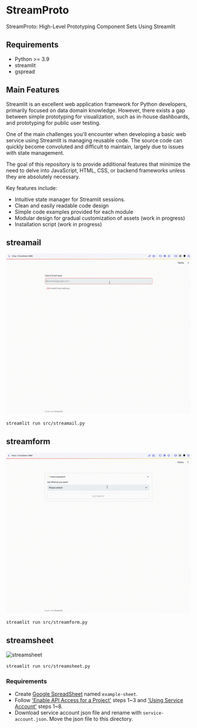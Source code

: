 # StreamProto

StreamProto: High-Level Prototyping Component Sets Using Streamlit

## Requirements

- Python >= 3.9
- streamlit
- gspread

## Main Features

Streamlit is an excellent web application framework for Python developers, primarily focused on data domain knowledge. However, there exists a gap between simple prototyping for visualization, such as in-house dashboards, and prototyping for public user testing.

One of the main challenges you'll encounter when developing a basic web service using Streamlit is managing reusable code. The source code can quickly become convoluted and difficult to maintain, largely due to issues with state management.

The goal of this repository is to provide additional features that minimize the need to delve into JavaScript, HTML, CSS, or backend frameworks unless they are absolutely necessary.

Key features include:
- Intuitive state manager for Streamlit sessions.
- Clean and easily readable code design
- Simple code examples provided for each module
- Modular design for gradual customization of assets (work in progress)
- Installation script (work in progress)

## streamail

![streamail](./docs/streamail-20f-200p.gif)

```bash
streamlit run src/streamail.py
```

## streamform

![streamform](./docs/streamform-20f-200p.gif)

```bash
streamlit run src/streamform.py
```

## streamsheet

![streamsheet](./docs/streamsheet-20f-200p.gif)

```bash
streamlit run src/streamsheet.py
```

### Requirements

- Create [Google SpreadSheet](https://docs.google.com/spreadsheets/) named `example-sheet`.
- Follow ['Enable API Access for a Project'](https://docs.gspread.org/en/v5.10.0/oauth2.html#enable-api-access-for-a-project) steps 1\~3 and ['Using Service Account'](https://docs.gspread.org/en/v5.10.0/oauth2.html#for-bots-using-service-account) steps 1\~8.
- Download service account json file and rename with `service-account.json`. Move the json file to this directory.
